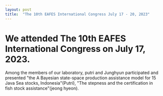 ```yaml
---
layout: post
title:  "The 10th EAFES International Congress July 17 - 20, 2023"
---
```


# We attended The 10th EAFES International Congress on July 17, 2023.

Among the members of our laboratory, putri and Junghyun participated and presented "the A Bayesian state-space production assistance model for 15 Java Sea stocks, Indonesia"(Putri), "The stepness and the certification in fish stock assistance"(jeong hyeon).
